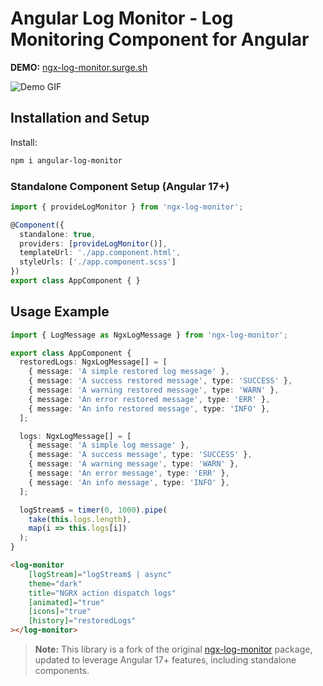 
# Angular Log Monitor - Log Monitoring Component for Angular

**DEMO:** [ngx-log-monitor.surge.sh](https://ngx-log-monitor.surge.sh)

![Demo GIF](https://i.imgur.com/GLFbLWN.gif)

## Installation and Setup

Install:

```bash
npm i angular-log-monitor
```

### Standalone Component Setup (Angular 17+)

```typescript
import { provideLogMonitor } from 'ngx-log-monitor';

@Component({
  standalone: true,
  providers: [provideLogMonitor()],
  templateUrl: './app.component.html',
  styleUrls: ['./app.component.scss']
})
export class AppComponent { }
```

## Usage Example

```typescript
import { LogMessage as NgxLogMessage } from 'ngx-log-monitor';

export class AppComponent {
  restoredLogs: NgxLogMessage[] = [
    { message: 'A simple restored log message' },
    { message: 'A success restored message', type: 'SUCCESS' },
    { message: 'A warning restored message', type: 'WARN' },
    { message: 'An error restored message', type: 'ERR' },
    { message: 'An info restored message', type: 'INFO' },
  ];

  logs: NgxLogMessage[] = [
    { message: 'A simple log message' },
    { message: 'A success message', type: 'SUCCESS' },
    { message: 'A warning message', type: 'WARN' },
    { message: 'An error message', type: 'ERR' },
    { message: 'An info message', type: 'INFO' },
  ];

  logStream$ = timer(0, 1000).pipe(
    take(this.logs.length),
    map(i => this.logs[i])
  );
}
```

```html
<log-monitor
    [logStream]="logStream$ | async"
    theme="dark"
    title="NGRX action dispatch logs"
    [animated]="true"
    [icons]="true"
    [history]="restoredLogs"
></log-monitor>
```

> **Note:** This library is a fork of the original [ngx-log-monitor](https://www.npmjs.com/package/ngx-log-monitor) package, updated to leverage Angular 17+ features, including standalone components.
